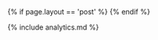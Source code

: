 <head>
  <meta charset="utf-8">
  <title>{{ site.title }}</title>
  <meta itemprop = 'description' name="description" content="{{ page.excerpt | default: site.description | strip_html | normalize_whitespace | truncate: 160 | escape }}">
  <meta property="og:description" content="{{ page.excerpt | default: site.description | strip_html | normalize_whitespace | truncate: 160 | escape }}">
  <meta name="viewport" content="width=device-width, initial-scale=1.0, maximum-scale=1.0, user-scalable=no">
  <meta name="SKYPE_TOOLBAR" content="SKYPE_TOOLBAR_PARSER_COMPATIBLE" />
  <meta name="keywords" content="konekti systems">
  <meta property="og:locale" content="en_US" />
  {% if page.layout == 'post' %}
    <meta property="og:type" content="article" />
    <meta property="og:title" content="{{page.title}}" />
    <meta property="og:url" content="{{site.baseurl}}/{{page.title}}" />
    <meta property="article:published_time" content="{{page.date | date_to_xmlschema}}" />
    <script type="application/ld+json">
      {"@context": "http://schema.org",
      "@type": "BlogPosting"",
      "name": "{{site.title}}",
      "headline": "{{page.tite}}",
      "description": "{{page.description}}",
      "url": "{{site.baseur}}/{{page.permalink}}"}
    </script>
  {% endif %}
  <link rel="shortcut icon" href="{{ site.baseurl }}/fav.PNG">
  <link rel="canonical" href="{{ page.url | replace:'index.htm l','' | absolute_url }}">

  {% include analytics.md %}

  <script src="https://use.fontawesome.com/22572db09e.js"></script> 
  <link rel="stylesheet" href="https://maxcdn.bootstrapcdn.com/bootstrap/3.3.7/css/bootstrap.min.css" integrity="sha384-BVYiiSIFeK1dGmJRAkycuHAHRg32OmUcww7on3RYdg4Va+PmSTsz/K68vbdEjh4u" crossorigin="anonymous">
  <link rel = 'stylesheet' href = '/assets/main.css'>
  <style>
     {% include css/animate.css %}
     {% include css/main.css %}
     {% include css/critical.css %}
  </style>
</head>
